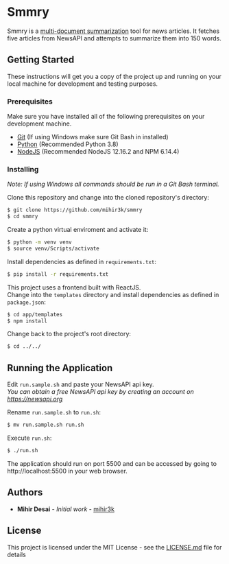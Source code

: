 # Smmry

Smmry is a [multi-document summarization](https://en.wikipedia.org/wiki/Multi-document_summarization) tool for news articles. It fetches five articles from NewsAPI and attempts to summarize them into 150 words.

## Getting Started

These instructions will get you a copy of the project up and running on your local machine for development and testing purposes.

### Prerequisites

Make sure you have installed all of the following prerequisites on your development machine.
- [Git](https://git-scm.com/downloads) (If using Windows make sure Git Bash in installed)
- [Python](https://www.python.org/downloads/) (Recommended Python 3.8)
- [NodeJS](https://nodejs.org/en/download/) (Recommended NodeJS 12.16.2 and NPM 6.14.4)



### Installing

*Note: If using Windows all commands should be run in a Git Bash terminal.*

Clone this repository and change into the cloned repository's directory:
```sh
$ git clone https://github.com/mihir3k/smmry
$ cd smmry
```

Create a python virtual enviroment and activate it:
```sh
$ python -m venv venv
$ source venv/Scripts/activate
```

Install dependencies as defined in `requirements.txt`:
```sh
$ pip install -r requirements.txt
```

This project uses a frontend built with ReactJS.  
Change into the `templates` directory and install dependencies as defined in `package.json`:
```sh
$ cd app/templates
$ npm install
```

Change back to the project's root directory:
```sh
$ cd ../../
```

## Running the Application

Edit `run.sample.sh` and paste your NewsAPI api key.  
*You can obtain a free NewsAPI api key by creating an account on https://newsapi.org*

Rename `run.sample.sh` to `run.sh`:
```sh
$ mv run.sample.sh run.sh
```

Execute `run.sh`:
```sh
$ ./run.sh
```

The application should run on port 5500 and can be accessed by going to http://localhost:5500 in your web browser.

## Authors

* **Mihir Desai** - *Initial work* - [mihir3k](https://github.com/mihir3k)

## License

This project is licensed under the MIT License - see the [LICENSE.md](https://github.com/mihir3k/smmry/blob/master/LICENSE.md) file for details

